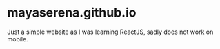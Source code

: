 # mayaserena.github.io

Just a simple website as I was learning ReactJS, sadly does not work on mobile.
